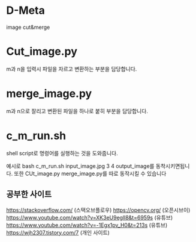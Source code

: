 # D-Meta
image cut&amp;merge

# Cut_image.py
m과 n을 입력시 파일을 자르고 변환하는 부분을 담당합니다.

# merge_image.py
m과 n으로 잘리고 변환된 파일을 하나로 붙히 부분을 담당합니다.

# c_m_run.sh
shell script로 명령어를 실행하는 것을 도와줍니다.

예시로 bash c_m_run.sh input_image.jpg 3 4 output_image를 동착시키면됩니다.
또한 CUt_image.py merge_image.py를 따로 동작시킬 수 있습니다


## 공부한 사이트
https://stackoverflow.com/ (스택오브플로우)
https://opencv.org/ (오픈시브이)
https://www.youtube.com/watch?v=XK3eU9egll8&t=6959s (유튜브)
https://www.youtube.com/watch?v=-1Egx1pv_H0&t=213s (유튜브)
https://wjh2307.tistory.com/7 (개인 사이트)
